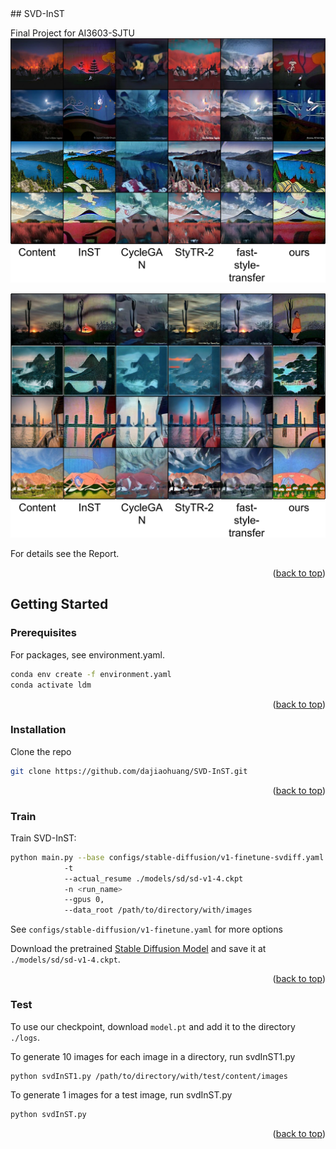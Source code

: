 <div id="top"></div>
## SVD-InST

Final Project for AI3603-SJTU
![teaser](./Images/result1.png)

![teaser](./Images/result2.png)

For details see the Report.

<p align="right">(<a href="#top">back to top</a>)</p>

## Getting Started

### Prerequisites

For packages, see environment.yaml.

  ```sh
  conda env create -f environment.yaml
  conda activate ldm
  ```

<p align="right">(<a href="#top">back to top</a>)</p>

### Installation

   Clone the repo
   ```sh
   git clone https://github.com/dajiaohuang/SVD-InST.git
   ```

<p align="right">(<a href="#top">back to top</a>)</p>

### Train

   Train SVD-InST:
   ```sh
   python main.py --base configs/stable-diffusion/v1-finetune-svdiff.yaml
               -t 
               --actual_resume ./models/sd/sd-v1-4.ckpt
               -n <run_name> 
               --gpus 0, 
               --data_root /path/to/directory/with/images
   ```

   See `configs/stable-diffusion/v1-finetune.yaml` for more options

   Download the pretrained [Stable Diffusion Model](https://huggingface.co/CompVis/stable-diffusion-v-1-4-original/resolve/main/sd-v1-4.ckpt) and save it at `./models/sd/sd-v1-4.ckpt`.

<p align="right">(<a href="#top">back to top</a>)</p>

### Test

To use our checkpoint, download `model.pt` and add it to the directory `./logs`.

To generate 10 images for each image in a directory, run svdInST1.py

```sh
python svdInST1.py /path/to/directory/with/test/content/images
```

To generate 1 images for a test image, run svdInST.py

```sh
python svdInST.py
```



<p align="right">(<a href="#top">back to top</a>)</p>
